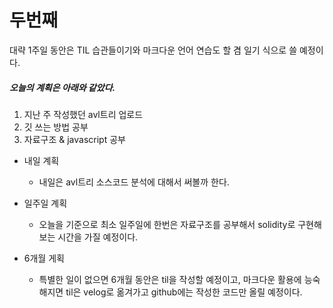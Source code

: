 # 두번째

대략 1주일 동안은 TIL 습관들이기와 마크다운 언어 연습도 할 겸 일기 식으로 쓸 예정이다. <br/>

##### 오늘의 계획은 아래와 같았다.

1. 지난 주 작성했던 avl트리 업로드
2. 깃 쓰는 방법 공부
3. 자료구조 & javascript 공부

- 내일 계획

  - 내일은 avl트리 소스코드 분석에 대해서 써볼까 한다.

- 일주일 계획

  - 오늘을 기준으로 최소 일주일에 한번은 자료구조를 공부해서 solidity로 구현해보는 시간을 가질 예정이다.

- 6개월 게획
  - 특별한 일이 없으면 6개월 동안은 til을 작성할 예정이고, 마크다운 활용에 능숙해지면 til은 velog로 옮겨가고 github에는 작성한 코드만 올릴 예정이다.
